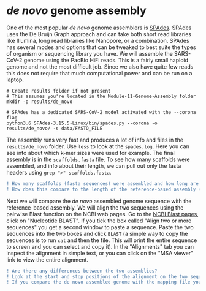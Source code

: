 # _de novo_ genome assembly

One of the most popular _de novo_ genome assemblers is [SPAdes](https://cab.spbu.ru/software/spades/). SPAdes uses the De Bruijn Graph approach and can take both short read libraries like Illumina, long read libraries like Nanopore, or a combination. SPAdes has several modes and options that can be tweaked to best suite the types of organism or sequencing library you have. We will assemble the SARS-CoV-2 genome using the PacBio HiFi reads. This is a fairly small haploid genome and not the most difficult job. Since we also have quite few reads this does not require that much computational power and can be run on a laptop.


```
# Create results folder if not present
# This assumes you're located in the Module-11-Genome-Assembly folder
mkdir -p results/de_novo

# SPAdes has a dedicated SARS-CoV-2 model activated with the --corona flag
python3.6 SPAdes-3.15.5-Linux/bin/spades.py --corona -o results/de_novo/ -s data/FASTQ_FILE
```

The assembly runs very fast and produces a lot of info and files in the `results/de_novo` folder. Use `less` to look at the `spades.log`. Here you can see info about which k-mer sizes were used for example. The final assembly is in the `scaffolds.fasta` file. To see how many scaffolds were assembled, and info about their length, we can pull out only the fasta headers using `grep ">" scaffolds.fasta`.

```diff
! How many scaffolds (fasta sequences) were assembled and how long are the sequence(s)?
! How does this compare to the length of the reference-based assembly (not counting the N's)?
```

Next we will compare the _de novo_ assembled genome sequence with the reference-based assembly. We will align the two sequences using the pairwise Blast function on the NCBI web pages. Go to the [NCBI Blast pages](https://blast.ncbi.nlm.nih.gov/Blast.cgi), click on "Nucleotide BLAST". If you tick the box called "Align two or more sequences" you get a second window to paste a sequence. Paste the two sequences into the two boxes and click `BLAST` (a simple way to copy the sequences is to run `cat` and then the file. This will print the entire sequence to screen and you can select and copy it). In the "Alignments" tab you can inspect the alignment in simple text, or you can click on the "MSA viewer" link to view the entire alignment.   

```diff
! Are there any differences between the two assemblies?
! Look at the start and stop positions of the alignment on the two sequences (Query and Subject). Do they start at the exact same positions?
! If you compare the de novo assembled genome with the mapping file you see in IGV, at roughly what coverage level did SPAdes assemble a sequence?
```
